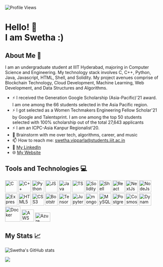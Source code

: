 ![Profile Views](https://komarev.com/ghpvc/?username=SwethaVipparla&color=ff69b4)

# Hello! 👋<br/>I am Swetha :)

## About Me :woman:
I am an undergraduate student at IIIT Hyderabad, majoring in Computer Science and Engineering. My technology stack involves C, C++, Python, Java, Javascript, HTML, Shell, and Solidity.
My project avenues comprise of Blockchain Technology, Cloud Development, Machine Learning, Web Development, and Data Structures and Algorithms.

- :zap: I received the Generation Google Scholarship (Asia-Pacific)'21 award. I am one among the 66 students selected in the Asia Pacific region.
- :zap: I got selected as a Women Techmakers Engineering Fellow Scholar'21 by Google and Talentsprint. I am one among the top 50 students selected with 100% scholarship out of the total 27,643 applicants 
- :zap: I am an ICPC-Asia Kanpur Regionalist'20.
- 💬 Brainstorm with me over tech, algorithms, career, and music 
- 📫 How to reach me: swetha.vipparla@students.iiit.ac.in
- 📝 [My LinkedIn](https://www.linkedin.com/in/swethavipparla/)
- 🌐 [My Website](https://swethavipparla.github.io/)

## Tools and Technologies :computer:

<img src="https://cdn.jsdelivr.net/gh/devicons/devicon/icons/c/c-original.svg" alt="C" width="40" height="40"/> 
<img src="https://cdn.jsdelivr.net/gh/devicons/devicon/icons/cplusplus/cplusplus-original.svg" alt="C++" width="40" height="40"/> 
<img src="https://cdn.jsdelivr.net/gh/devicons/devicon/icons/python/python-original.svg" alt="Python" width="40" height="40"/> 
<img src="https://cdn.jsdelivr.net/gh/devicons/devicon/icons/javascript/javascript-original.svg" alt="JS" width="40" height="40"/> 
<img src="https://cdn.jsdelivr.net/gh/devicons/devicon/icons/java/java-original.svg" alt="Java" width="40" height="40"/> 
<img src="https://cdn.jsdelivr.net/gh/devicons/devicon/icons/typescript/typescript-original.svg" alt="TS" width="40" height="40"/> 
<img src="https://upload.wikimedia.org/wikipedia/commons/thumb/9/98/Solidity_logo.svg/1319px-Solidity_logo.svg.png" alt="Solidity" width="40" height="40"/> 
<img src="https://bashlogo.com/img/symbol/png/monochrome_light.png" alt="Shell" width="40" height="40"/> 
<img src="https://cdn.jsdelivr.net/gh/devicons/devicon/icons/react/react-original.svg" alt="React" width="40" height="40"/> 
<img src="https://cdn.jsdelivr.net/gh/devicons/devicon/icons/nextjs/nextjs-original.svg" alt="NextJs" width="40" height="40"/> 
<img src="https://cdn.jsdelivr.net/gh/devicons/devicon/icons/nodejs/nodejs-plain-wordmark.svg" alt="NodeJs" width="40" height="40"/> 
<img src="https://cdn.jsdelivr.net/gh/devicons/devicon/icons/express/express-original.svg" alt="ExpressJs" width="40" height="40"/> 
<img src="https://cdn.jsdelivr.net/gh/devicons/devicon/icons/html5/html5-original.svg" alt="HTML5" width="40" height="40"/> 
<img src="https://cdn.jsdelivr.net/gh/devicons/devicon/icons/css3/css3-original.svg" alt="CSS3" width="40" height="40"/> 
<img src="https://cdn.jsdelivr.net/gh/devicons/devicon/icons/bootstrap/bootstrap-plain.svg" alt="Bootstrap" width="40" height="40"/> 
<img src="https://cdn.jsdelivr.net/gh/devicons/devicon/icons/tensorflow/tensorflow-original.svg" alt="TensorFlow" width="40" height="40"/>
<img src="https://cdn.jsdelivr.net/gh/devicons/devicon/icons/jupyter/jupyter-original-wordmark.svg" alt="Jupyter" width="40" height="40"/>
<img src="https://cdn.jsdelivr.net/gh/devicons/devicon/icons/mongodb/mongodb-original.svg" alt="mongoDB" width="40" height="40"/>
<img src="https://cdn.jsdelivr.net/gh/devicons/devicon/icons/mysql/mysql-original.svg" alt="MySQL" width="40" height="40"/>
<img src="https://cdn.jsdelivr.net/gh/devicons/devicon/icons/postgresql/postgresql-original.svg" alt="PostgreSQL" width="40" height="40"/>
<img src="https://sqlplayer.net/wp-content/uploads/2020/01/azure-cosmos-db.png" alt="Cosmos DB" width="40" height="40"/>
<img src="https://static-00.iconduck.com/assets.00/aws-dynamodb-icon-454x512-71fcy541.png" alt="DynamoDB" width="40" height="40"/>
<img src="https://cdn.jsdelivr.net/gh/devicons/devicon/icons/docker/docker-original.svg" alt="Docker" width="50" height="50"/>
<img src="https://cdn.jsdelivr.net/gh/devicons/devicon/icons/amazonwebservices/amazonwebservices-original.svg" alt="AWS" width="40" height="40"/>
<img src="https://imonezaprod.blob.core.windows.net/wp-assets/2014/09/azure-cloud-logo.png" alt="Azure" width="50" height="30"/>

## My Stats :chart_with_upwards_trend:
![Swetha's GitHub stats](https://github-readme-stats.vercel.app/api?username=swethavipparla&show_icons=true&include_all_commits=true)

![](https://github-profile-summary-cards.vercel.app/api/cards/repos-per-language?username=swethavipparla&theme=default) 

